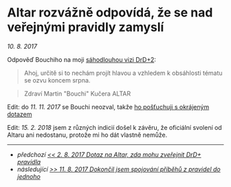 # Altar rozvážně odpovídá, že se nad veřejnými pravidly zamyslí

*10. 8. 2017*

Odpověď Bouchiho na moji [sáhodlouhou vizi DrD+2](2017-08-02-ptam_se_bouchiho_z_altaru_zda_mohu_zverejnit_drd_pravidla.md): 

> Ahoj,
určitě si to nechám projít hlavou a vzhledem k obsáhlosti tématu se ozvu koncem srpna.

> Zdraví Martin "Bouchi" Kučera
ALTAR 

Edit: do *11. 11. 2017* se Bouchi neozval, takže [ho pošťuchuji s okrájeným dotazem](2017-11-11-bouchi_zatim_na_verejna_pravidla_neodpovida_zkousim_prostsi_dotaz.md)

Edit: *15. 2. 2018* jsem z různých indicií došel k závěru, že oficiální svolení od Altaru ani nedostanu, protože mi ho dát vlastně nemůže.

---

- *předchozí [<< 2. 8. 2017 Dotaz na Altar, zda mohu zveřejnit DrD+ pravidla](2017-08-02-ptam_se_bouchiho_z_altaru_zda_mohu_zverejnit_drd_pravidla.md)*
- *následující [>> 11. 8. 2017 Dokončil jsem spojování příběhů z pravidel do jednoho](2017-08-11-dokonceno_sjednocovani_pribehu_drd.md)*